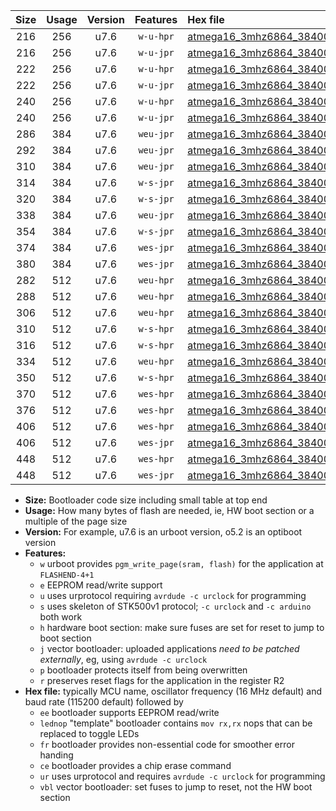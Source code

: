|Size|Usage|Version|Features|Hex file|
|:-:|:-:|:-:|:-:|:--|
|216|256|u7.6|`w-u-hpr`|[atmega16_3mhz6864_38400bps_ur.hex](https://raw.githubusercontent.com/stefanrueger/urboot/main/bootloaders/atmega16/fcpu_3mhz6864/38400_bps/atmega16_3mhz6864_38400bps_ur.hex)|
|216|256|u7.6|`w-u-jpr`|[atmega16_3mhz6864_38400bps_ur_vbl.hex](https://raw.githubusercontent.com/stefanrueger/urboot/main/bootloaders/atmega16/fcpu_3mhz6864/38400_bps/atmega16_3mhz6864_38400bps_ur_vbl.hex)|
|222|256|u7.6|`w-u-hpr`|[atmega16_3mhz6864_38400bps_lednop_ur.hex](https://raw.githubusercontent.com/stefanrueger/urboot/main/bootloaders/atmega16/fcpu_3mhz6864/38400_bps/atmega16_3mhz6864_38400bps_lednop_ur.hex)|
|222|256|u7.6|`w-u-jpr`|[atmega16_3mhz6864_38400bps_lednop_ur_vbl.hex](https://raw.githubusercontent.com/stefanrueger/urboot/main/bootloaders/atmega16/fcpu_3mhz6864/38400_bps/atmega16_3mhz6864_38400bps_lednop_ur_vbl.hex)|
|240|256|u7.6|`w-u-hpr`|[atmega16_3mhz6864_38400bps_lednop_fr_ur.hex](https://raw.githubusercontent.com/stefanrueger/urboot/main/bootloaders/atmega16/fcpu_3mhz6864/38400_bps/atmega16_3mhz6864_38400bps_lednop_fr_ur.hex)|
|240|256|u7.6|`w-u-jpr`|[atmega16_3mhz6864_38400bps_lednop_fr_ur_vbl.hex](https://raw.githubusercontent.com/stefanrueger/urboot/main/bootloaders/atmega16/fcpu_3mhz6864/38400_bps/atmega16_3mhz6864_38400bps_lednop_fr_ur_vbl.hex)|
|286|384|u7.6|`weu-jpr`|[atmega16_3mhz6864_38400bps_ee_ur_vbl.hex](https://raw.githubusercontent.com/stefanrueger/urboot/main/bootloaders/atmega16/fcpu_3mhz6864/38400_bps/atmega16_3mhz6864_38400bps_ee_ur_vbl.hex)|
|292|384|u7.6|`weu-jpr`|[atmega16_3mhz6864_38400bps_ee_lednop_ur_vbl.hex](https://raw.githubusercontent.com/stefanrueger/urboot/main/bootloaders/atmega16/fcpu_3mhz6864/38400_bps/atmega16_3mhz6864_38400bps_ee_lednop_ur_vbl.hex)|
|310|384|u7.6|`weu-jpr`|[atmega16_3mhz6864_38400bps_ee_lednop_fr_ur_vbl.hex](https://raw.githubusercontent.com/stefanrueger/urboot/main/bootloaders/atmega16/fcpu_3mhz6864/38400_bps/atmega16_3mhz6864_38400bps_ee_lednop_fr_ur_vbl.hex)|
|314|384|u7.6|`w-s-jpr`|[atmega16_3mhz6864_38400bps_vbl.hex](https://raw.githubusercontent.com/stefanrueger/urboot/main/bootloaders/atmega16/fcpu_3mhz6864/38400_bps/atmega16_3mhz6864_38400bps_vbl.hex)|
|320|384|u7.6|`w-s-jpr`|[atmega16_3mhz6864_38400bps_lednop_vbl.hex](https://raw.githubusercontent.com/stefanrueger/urboot/main/bootloaders/atmega16/fcpu_3mhz6864/38400_bps/atmega16_3mhz6864_38400bps_lednop_vbl.hex)|
|338|384|u7.6|`weu-jpr`|[atmega16_3mhz6864_38400bps_ee_lednop_fr_ce_ur_vbl.hex](https://raw.githubusercontent.com/stefanrueger/urboot/main/bootloaders/atmega16/fcpu_3mhz6864/38400_bps/atmega16_3mhz6864_38400bps_ee_lednop_fr_ce_ur_vbl.hex)|
|354|384|u7.6|`w-s-jpr`|[atmega16_3mhz6864_38400bps_lednop_fr_vbl.hex](https://raw.githubusercontent.com/stefanrueger/urboot/main/bootloaders/atmega16/fcpu_3mhz6864/38400_bps/atmega16_3mhz6864_38400bps_lednop_fr_vbl.hex)|
|374|384|u7.6|`wes-jpr`|[atmega16_3mhz6864_38400bps_ee_vbl.hex](https://raw.githubusercontent.com/stefanrueger/urboot/main/bootloaders/atmega16/fcpu_3mhz6864/38400_bps/atmega16_3mhz6864_38400bps_ee_vbl.hex)|
|380|384|u7.6|`wes-jpr`|[atmega16_3mhz6864_38400bps_ee_lednop_vbl.hex](https://raw.githubusercontent.com/stefanrueger/urboot/main/bootloaders/atmega16/fcpu_3mhz6864/38400_bps/atmega16_3mhz6864_38400bps_ee_lednop_vbl.hex)|
|282|512|u7.6|`weu-hpr`|[atmega16_3mhz6864_38400bps_ee_ur.hex](https://raw.githubusercontent.com/stefanrueger/urboot/main/bootloaders/atmega16/fcpu_3mhz6864/38400_bps/atmega16_3mhz6864_38400bps_ee_ur.hex)|
|288|512|u7.6|`weu-hpr`|[atmega16_3mhz6864_38400bps_ee_lednop_ur.hex](https://raw.githubusercontent.com/stefanrueger/urboot/main/bootloaders/atmega16/fcpu_3mhz6864/38400_bps/atmega16_3mhz6864_38400bps_ee_lednop_ur.hex)|
|306|512|u7.6|`weu-hpr`|[atmega16_3mhz6864_38400bps_ee_lednop_fr_ur.hex](https://raw.githubusercontent.com/stefanrueger/urboot/main/bootloaders/atmega16/fcpu_3mhz6864/38400_bps/atmega16_3mhz6864_38400bps_ee_lednop_fr_ur.hex)|
|310|512|u7.6|`w-s-hpr`|[atmega16_3mhz6864_38400bps.hex](https://raw.githubusercontent.com/stefanrueger/urboot/main/bootloaders/atmega16/fcpu_3mhz6864/38400_bps/atmega16_3mhz6864_38400bps.hex)|
|316|512|u7.6|`w-s-hpr`|[atmega16_3mhz6864_38400bps_lednop.hex](https://raw.githubusercontent.com/stefanrueger/urboot/main/bootloaders/atmega16/fcpu_3mhz6864/38400_bps/atmega16_3mhz6864_38400bps_lednop.hex)|
|334|512|u7.6|`weu-hpr`|[atmega16_3mhz6864_38400bps_ee_lednop_fr_ce_ur.hex](https://raw.githubusercontent.com/stefanrueger/urboot/main/bootloaders/atmega16/fcpu_3mhz6864/38400_bps/atmega16_3mhz6864_38400bps_ee_lednop_fr_ce_ur.hex)|
|350|512|u7.6|`w-s-hpr`|[atmega16_3mhz6864_38400bps_lednop_fr.hex](https://raw.githubusercontent.com/stefanrueger/urboot/main/bootloaders/atmega16/fcpu_3mhz6864/38400_bps/atmega16_3mhz6864_38400bps_lednop_fr.hex)|
|370|512|u7.6|`wes-hpr`|[atmega16_3mhz6864_38400bps_ee.hex](https://raw.githubusercontent.com/stefanrueger/urboot/main/bootloaders/atmega16/fcpu_3mhz6864/38400_bps/atmega16_3mhz6864_38400bps_ee.hex)|
|376|512|u7.6|`wes-hpr`|[atmega16_3mhz6864_38400bps_ee_lednop.hex](https://raw.githubusercontent.com/stefanrueger/urboot/main/bootloaders/atmega16/fcpu_3mhz6864/38400_bps/atmega16_3mhz6864_38400bps_ee_lednop.hex)|
|406|512|u7.6|`wes-hpr`|[atmega16_3mhz6864_38400bps_ee_lednop_fr.hex](https://raw.githubusercontent.com/stefanrueger/urboot/main/bootloaders/atmega16/fcpu_3mhz6864/38400_bps/atmega16_3mhz6864_38400bps_ee_lednop_fr.hex)|
|406|512|u7.6|`wes-jpr`|[atmega16_3mhz6864_38400bps_ee_lednop_fr_vbl.hex](https://raw.githubusercontent.com/stefanrueger/urboot/main/bootloaders/atmega16/fcpu_3mhz6864/38400_bps/atmega16_3mhz6864_38400bps_ee_lednop_fr_vbl.hex)|
|448|512|u7.6|`wes-hpr`|[atmega16_3mhz6864_38400bps_ee_lednop_fr_ce.hex](https://raw.githubusercontent.com/stefanrueger/urboot/main/bootloaders/atmega16/fcpu_3mhz6864/38400_bps/atmega16_3mhz6864_38400bps_ee_lednop_fr_ce.hex)|
|448|512|u7.6|`wes-jpr`|[atmega16_3mhz6864_38400bps_ee_lednop_fr_ce_vbl.hex](https://raw.githubusercontent.com/stefanrueger/urboot/main/bootloaders/atmega16/fcpu_3mhz6864/38400_bps/atmega16_3mhz6864_38400bps_ee_lednop_fr_ce_vbl.hex)|

- **Size:** Bootloader code size including small table at top end
- **Usage:** How many bytes of flash are needed, ie, HW boot section or a multiple of the page size
- **Version:** For example, u7.6 is an urboot version, o5.2 is an optiboot version
- **Features:**
  + `w` urboot provides `pgm_write_page(sram, flash)` for the application at `FLASHEND-4+1`
  + `e` EEPROM read/write support
  + `u` uses urprotocol requiring `avrdude -c urclock` for programming
  + `s` uses skeleton of STK500v1 protocol; `-c urclock` and `-c arduino` both work
  + `h` hardware boot section: make sure fuses are set for reset to jump to boot section
  + `j` vector bootloader: uploaded applications *need to be patched externally*, eg, using `avrdude -c urclock`
  + `p` bootloader protects itself from being overwritten
  + `r` preserves reset flags for the application in the register R2
- **Hex file:** typically MCU name, oscillator frequency (16 MHz default) and baud rate (115200 default) followed by
  + `ee` bootloader supports EEPROM read/write
  + `lednop` "template" bootloader contains `mov rx,rx` nops that can be replaced to toggle LEDs
  + `fr` bootloader provides non-essential code for smoother error handing
  + `ce` bootloader provides a chip erase command
  + `ur` uses urprotocol and requires `avrdude -c urclock` for programming
  + `vbl` vector bootloader: set fuses to jump to reset, not the HW boot section
